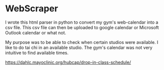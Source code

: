 # WebScraper
I wrote this html parser in python to convert my gym's web-calendar into a csv file. This csv file can then be uploaded to google calendar or Microsoft Outlook calendar or what not. 

My purpose was to be able to check when certain studios were available.  I like to do tai chi in an available studio. The gym's calendar was not very intuitive to find available times. 

https://dahlc.mayoclinic.org/hubcap/drop-in-class-schedule/
